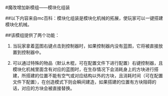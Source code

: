 #魔改增加新模组——模块化组装

##以下内容来自mc百科：模块化组装是模块化机械的拓展，使玩家可以一键搭建模块化机械。


##该模组提供了两个功能：

 1. 当玩家拿着蓝图右键点击到控制器时，如果控制器内没有蓝图，它将被直接放置到控制器中。

 2. 可以通过特殊的物品（默认木棍，可在配置文件下进行配置）右键控制器，且模块化机械里面含有对应的蓝图时，在生存情况下会消耗身上的方块进行搭建，所搭建的位置不能有空气或对应结构以外的方块，且消耗时间（可在配置文件下配置），在创造模式下则会瞬间建造，如果搭建的位置有方块阻碍的话，对应的方块会被直接替换。

